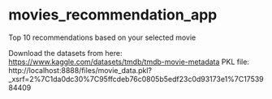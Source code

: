 # movies_recommendation_app
Top 10 recommendations based on your selected movie


Download the datasets from here: https://www.kaggle.com/datasets/tmdb/tmdb-movie-metadata
PKL file: http://localhost:8888/files/movie_data.pkl?_xsrf=2%7C1da0dc30%7C95ffcdeb76c0805b5edf23c0d93173e1%7C1753984409
